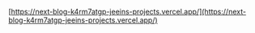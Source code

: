 [https://next-blog-k4rm7atgp-jeeins-projects.vercel.app/](https://next-blog-k4rm7atgp-jeeins-projects.vercel.app/)
